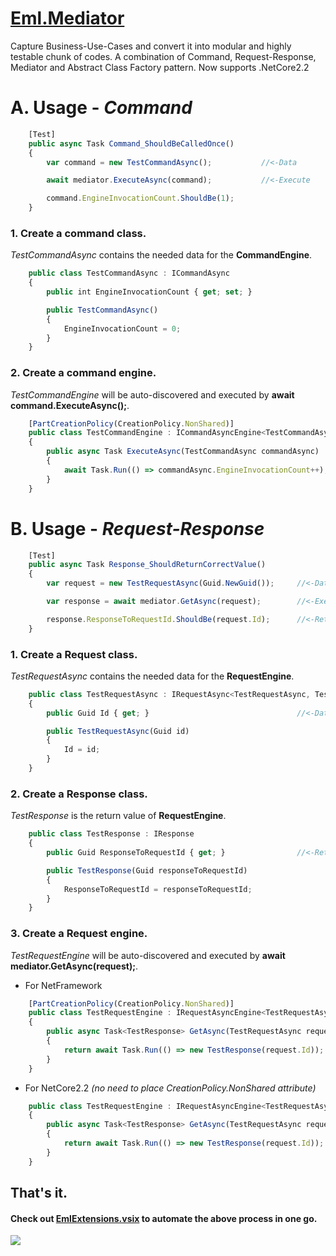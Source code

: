 # [Eml.Mediator](https://preview.nuget.org/packages/Eml.Mediator/)
Capture Business-Use-Cases and convert it into modular and highly testable chunk of codes. A combination of Command, Request-Response, Mediator and Abstract Class Factory pattern. Now supports .NetCore2.2

# A. Usage - ***Command***
    
```javascript
    [Test]
    public async Task Command_ShouldBeCalledOnce()
    {
        var command = new TestCommandAsync();			//<-Data

        await mediator.ExecuteAsync(command);           //<-Execute

        command.EngineInvocationCount.ShouldBe(1);
    }
 ```

### 1. Create a command class.
*TestCommandAsync* contains the needed data for the **CommandEngine**.
```javascript
    public class TestCommandAsync : ICommandAsync
    {
        public int EngineInvocationCount { get; set; }

        public TestCommandAsync()
        {
            EngineInvocationCount = 0;
        }
    }
```

### 2. Create a command engine.
*TestCommandEngine* will be auto-discovered and executed by **await command.ExecuteAsync();**.

```javascript
    [PartCreationPolicy(CreationPolicy.NonShared)]
    public class TestCommandEngine : ICommandAsyncEngine<TestCommandAsync>
    {
        public async Task ExecuteAsync(TestCommandAsync commandAsync)
        {
            await Task.Run(() => commandAsync.EngineInvocationCount++);
        }
    }
```

# B. Usage - ***Request-Response***

```javascript
    [Test]
    public async Task Response_ShouldReturnCorrectValue()
    {
        var request = new TestRequestAsync(Guid.NewGuid());     //<-Data

        var response = await mediator.GetAsync(request);        //<-Execute

        response.ResponseToRequestId.ShouldBe(request.Id);      //<-Return Value
    }
```

### 1. Create a Request class.
*TestRequestAsync* contains the needed data for the **RequestEngine**.
```javascript
    public class TestRequestAsync : IRequestAsync<TestRequestAsync, TestResponse>
    {
        public Guid Id { get; }                                 //<-Data

        public TestRequestAsync(Guid id)
        {
            Id = id;
        }
    }
```

### 2. Create a Response class.
*TestResponse* is the return value of **RequestEngine**.
```javascript
    public class TestResponse : IResponse
    {
        public Guid ResponseToRequestId { get; }                //<-Return Value

        public TestResponse(Guid responseToRequestId)
        {
            ResponseToRequestId = responseToRequestId;
        }
    }
```

### 3. Create a Request engine.
*TestRequestEngine* will be auto-discovered and executed by **await mediator.GetAsync(request);**.

* For NetFramework
```javascript
    [PartCreationPolicy(CreationPolicy.NonShared)]
    public class TestRequestEngine : IRequestAsyncEngine<TestRequestAsync, TestResponse>
    {
        public async Task<TestResponse> GetAsync(TestRequestAsync request)  //<-Execute
        {
            return await Task.Run(() => new TestResponse(request.Id));
        }
    }
```
* For NetCore2.2 *(no need to place CreationPolicy.NonShared attribute)*
```javascript
    public class TestRequestEngine : IRequestAsyncEngine<TestRequestAsync, TestResponse>
    {
        public async Task<TestResponse> GetAsync(TestRequestAsync request)  //<-Execute
        {
            return await Task.Run(() => new TestResponse(request.Id));
        }
    }
```
## That's it.
#### Check out [EmlExtensions.vsix](https://marketplace.visualstudio.com/items?itemName=eDuDeTification.EmlExtensions) to automate the above process in one go.
![](https://github.com/EddLonzanida/Eml.Mediator.Demo/blob/master/Art/Steps.gif)



